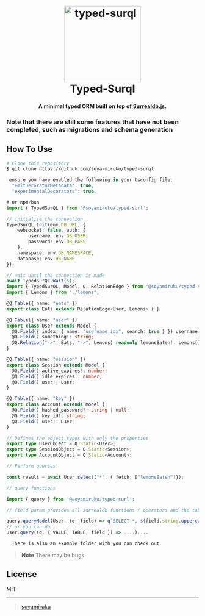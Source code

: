 
<h1 align="center">
  <br>
  <a href="http://www.amitmerchant.com/electron-markdownify"><img src="https://i.postimg.cc/5Nv9t960/file-JF5l-KVEp2mxqb-J94-Wk-F7h-O1-E.jpg" alt="typed-surql" width="200"></a>
  <br>
  Typed-Surql
  <br>
</h1>

<h4 align="center">A minimal typed ORM built on top of <a href="https://github.com/surrealdb/surrealdb.js" target="_blank">Surrealdb.js</a>.</h4>
<h3> Note that there are still some features that have not been completed, such as migrations and schema generation</h3>

## How To Use

```bash
# Clone this repository
$ git clone https://github.com/soya-miruku/typed-surql
```

```ts
 ensure you have enabled the following in your tsconfig file:
  "emitDecoratorMetadata": true,
  "experimentalDecorators": true,
```

```ts
# Or npm/bun
import { TypedSurQL } from '@soyamiruku/typed-surl';

// initialise the connection
TypedSurQL.Init(env.DB_URL, {
	websocket: false, auth: {
		username: env.DB_USER,
		password: env.DB_PASS
	},
	namespace: env.DB_NAMESPACE,
	database: env.DB_NAME
});

// wait until the connection is made
await TypedSurQL.Wait(5);
import { TypedSurQL, Model, Q, RelationEdge } from '@soyamiruku/typed-surl';
import { Lemons } from "./lemons";

@Q.Table({ name: "eats" })
export class Eats extends RelationEdge<User, Lemons> { }

@Q.Table({ name: "user" })
export class User extends Model {
  @Q.Field({ index: { name: "username_idx", search: true } }) username!: string;
  @Q.Field() something!: string;
  @Q.Relation("->", Eats, "->", Lemons) readonly lemonsEaten!: Lemons[];
}

@Q.Table({ name: "session" })
export class Session extends Model {
  @Q.Field() active_expires!: number;
  @Q.Field() idle_expires!: number;
  @Q.Field() user!: User;
}

@Q.Table({ name: "key" })
export class Account extends Model {
  @Q.Field() hashed_password?: string | null;
  @Q.Field() key_id!: string;
  @Q.Field() user!: User;
}

// Defines the object types with only the properties
export type UserObject = Q.Static<User>;
export type SessionObject = Q.Static<Session>;
export type AccountObject = Q.Static<Account>;

// Perform queries

const result = await User.select("*", { fetch: ["lemonsEaten"]});

// query functions

import { query } from '@soyamiruku/typed-surl';

// field param provides all surrealdb functions / operators and the table name as well allowing you to select the model properties:

query.queryModel(User, (q, field) => q`SELECT *, ${field.string.uppercase(field("username")).as("cap_username")} FROM ${field.TABLE} WHERE ${field("id")} = ....`)
// or you can do
User.query((q, { VALUE, TABLE, field }) => ....)....
```

```txt
  There is also an example folder with you can check out
```

> **Note**
> There may be bugs

## License

MIT

---

> [soyamiruku](https://github.com/soya-miruku) &nbsp;